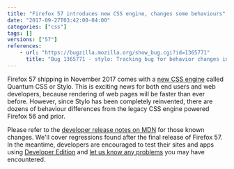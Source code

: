 ```yaml
---
title: "Firefox 57 introduces new CSS engine, changes some behaviours"
date: "2017-09-27T03:42:00-04:00"
categories: ["css"]
tags: []
versions: ["57"]
references:
    - url: "https://bugzilla.mozilla.org/show_bug.cgi?id=1365771"
      title: "Bug 1365771 - stylo: Tracking bug for behavior changes in stylo"
---
```

Firefox 57 shipping in November 2017 comes with a [new CSS engine](https://blog.mozilla.org/blog/2017/09/26/firefox-quantum-beta-developer-edition/) called Quantum CSS or Stylo. This is exciting news for both end users and web developers, because rendering of web pages will be faster than ever before. However, since Stylo has been completely reinvented, there are dozens of behaviour differences from the legacy CSS engine powered Firefox 56 and prior.

Please refer to the [developer release notes on MDN](https://developer.mozilla.org/Firefox/Releases/57#Quantum_CSS_notes) for those known changes. We'll cover regressions found after the final release of Firefox 57. In the meantime, developers are encouraged to test their sites and apps using [Developer Edition](https://www.mozilla.org/firefox/developer/) and [let us know any problems](https://www.fxsitecompat.dev/en-CA/contribute/) you may have encountered.

